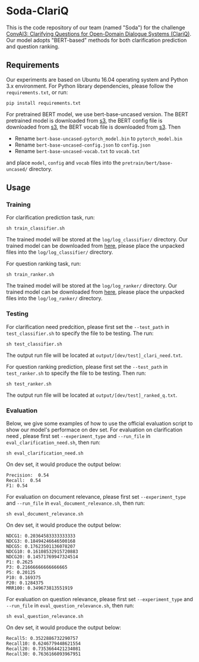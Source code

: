 # Soda-ClariQ

This is the code repository of our team (named "Soda") for the challenge [ConvAI3: Clarifying Questions for Open-Domain Dialogue Systems (ClariQ)](http://convai.io/). Our model adopts "BERT-based" methods for both clarification prediction and question ranking.

## Requirements
Our experiments are based on Ubuntu 16.04 operating system and Python 3.x environment.
For Python library dependencies, please follow the ```requirements.txt```, or run:
```
pip install requirements.txt
```

For pretrained BERT model, we use bert-base-uncased version. The BERT pretrained model is downloaded from [s3](https://s3.amazonaws.com/models.huggingface.co/bert/bert-base-uncased-pytorch_model.bin), the BERT config file is downloaded from [s3](https://s3.amazonaws.com/models.huggingface.co/bert/bert-base-uncased-config.json), the BERT vocab file is downloaded from [s3](https://s3.amazonaws.com/models.huggingface.co/bert/bert-base-uncased-vocab.txt). Then
- Rename ```bert-base-uncased-pytorch_model.bin``` to ```pytorch_model.bin```
- Rename ```bert-base-uncased-config.json``` to ```config.json```
- Rename ```bert-base-uncased-vocab.txt``` to ```vocab.txt```

and place ```model```, ```config``` and ```vocab``` files into the ```pretrain/bert/base-uncased/``` directory.

## Usage
### Training
For clarification prediction task, run:
```
sh train_classifier.sh
```
The trained model will be stored at the ```log/log_classifier/``` directory. Our trained model can be downloaded from [here](https://drive.google.com/file/d/1t8NjmNqC8NNpPOmWpWfZHE5vg5QRb4_P/view?usp=sharing), please place the unpacked files into the ```log/log_classifier/``` directory.

For question ranking task, run:
```
sh train_ranker.sh
```
The trained model will be stored at the ```log/log_ranker/``` directory. Our trained model can be downloaded from [here](https://drive.google.com/file/d/1oOUxenTDBSYBfzGeAHN0HA7SveqFDzUv/view?usp=sharing), please place the unpacked files into the ```log/log_ranker/``` directory.

### Testing
For clarification need predcition, please first set the ```--test_path``` in ```test_classifier.sh``` to specify the file to be testing. The run:
```
sh test_classifier.sh
```
The output run file will be located at ```output/[dev/test]_clari_need.txt```.

For question ranking prediction, please first set the ```--test_path``` in ```test_ranker.sh``` to specify the file to be testing. Then run:
```
sh test_ranker.sh
```
The output run file will be located at ```output/[dev/test]_ranked_q.txt```.

### Evaluation
Below, we give some examples of how to use the official evaluation script to show our model's performace on dev set. 
For evaluation on clarification need , please first set ```--experiment_type``` and ```--run_file``` in ```eval_clarification_need.sh```, then run:
```
sh eval_clarification_need.sh
```
On dev set, it would produce the output below:
```
Precision:  0.54
Recall:  0.54
F1: 0.54
```

For evaluation on document relevance, please first set ```--experiment_type``` and ```--run_file``` in ```eval_document_relevance.sh```, then run:
```
sh eval_document_relevance.sh
```
On dev set, it would produce the output below:
```
NDCG1: 0.20364583333333333
NDCG3: 0.18494246646500168
NDCG5: 0.17623501136078207
NDCG10: 0.16108532915720883
NDCG20: 0.14571769947324514
P1: 0.2625
P3: 0.21666666666666665
P5: 0.20125
P10: 0.169375
P20: 0.1284375
MRR100: 0.349673813551919
```

For evaluation on question relevance, please first set ```--experiment_type``` and ```--run_file``` in ```eval_question_relevance.sh```, then run:
```
sh eval_question_relevance.sh
```
On dev set, it would produce the output below:
```
Recall5: 0.3522886732290757
Recall10: 0.6246779448621554
Recall20: 0.7353664421234081
Recall30: 0.7636166093967951
```